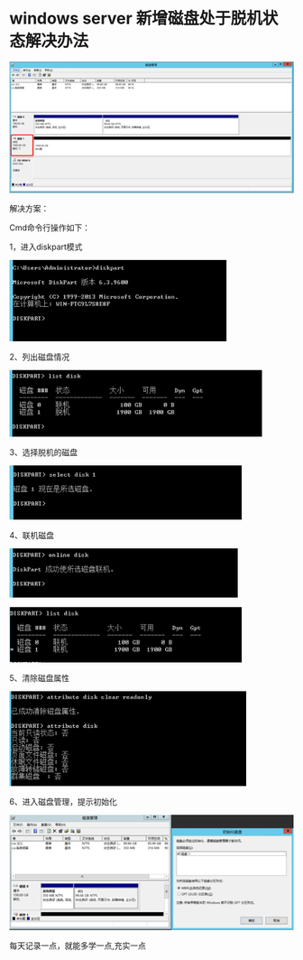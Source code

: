 # windows server 新增磁盘处于脱机状态解决办法



![img](Imag/1107574-20200623103105690-1767543766.png)

 

 

解决方案：

Cmd命令行操作如下：

1，进入diskpart模式

 ![img](Imag/1107574-20200623103115153-1072116041.png)

 

 

2、列出磁盘情况

 ![img](Imag/1107574-20200623103123347-1909022261.png)

 

 

3、选择脱机的磁盘

 ![img](Imag/1107574-20200623103130876-1805810807.png)

 

 

4、联机磁盘

 ![img](Imag/1107574-20200623103138823-924629013.png)

 

 ![img](Imag/1107574-20200623103144632-530469036.png)

 

 

5、清除磁盘属性

 ![img](Imag/1107574-20200623103153442-2061760194.png)

 

 

6、进入磁盘管理，提示初始化

 ![img](Imag/1107574-20200623103202007-1092641945.png)

 

每天记录一点，就能多学一点,充实一点